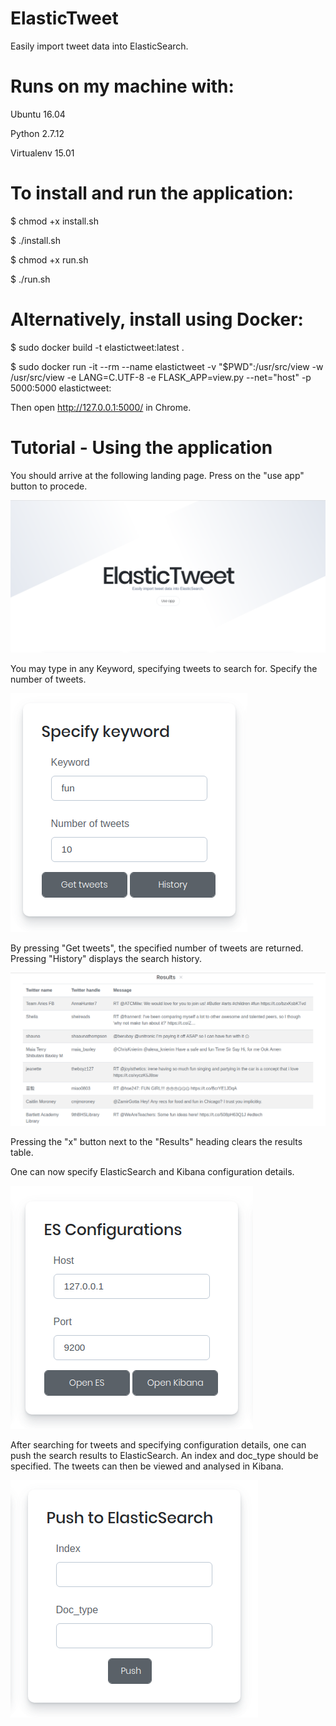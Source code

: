 # ElasticTweet
Easily import tweet data into ElasticSearch.


# Runs on my machine with:

Ubuntu 16.04

Python 2.7.12

Virtualenv 15.01


# To install and run the application:

$ chmod +x install.sh

$ ./install.sh

$ chmod +x run.sh

$ ./run.sh


# Alternatively, install using Docker:

$ sudo docker build -t elastictweet:latest .

$ sudo docker run -it --rm --name elastictweet   -v "$PWD":/usr/src/view -w /usr/src/view   -e LANG=C.UTF-8 -e FLASK_APP=view.py --net="host"  -p 5000:5000 elastictweet:


Then open http://127.0.0.1:5000/ in Chrome.

# Tutorial - Using the application

You should arrive at the following landing page. Press on the "use app" button to procede.

![Landing page](static/img/landing.png?raw=true "Landing page")

You may type in any Keyword, specifying tweets to search for. Specify the number of tweets. 

![Keywords](static/img/keyword.png?raw=true "Keyword")

By pressing "Get tweets", the specified number of tweets are returned. Pressing "History" displays the search history.

![Results](static/img/results.png?raw=true "Results")

Pressing the "x" button next to the "Results" heading clears the results table.

One can now specify ElasticSearch and Kibana configuration details.

![Configuration](static/img/configurations.png?raw=true "Configuration")

After searching for tweets and specifying configuration details, one can push the search results to ElasticSearch. An index and doc_type should be specified. The tweets can then be viewed and analysed in Kibana.

![Push](static/img/push.png?raw=true "Push")



